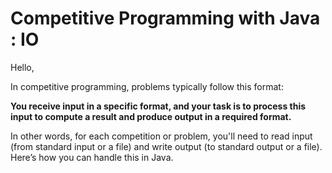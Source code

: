 <h1>Competitive Programming with Java : IO</h1>
Hello,

In competitive programming, problems typically follow this format:

<b>You receive input in a specific format, and your task is to process this input to compute a result and produce output in a required format.</b>

In other words, for each competition or problem, you'll need to read input (from standard input or a file) and write output (to standard output or a file). Here’s how you can handle this in Java.